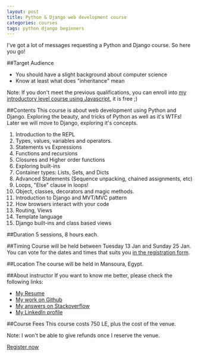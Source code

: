 ```yaml
---
layout: post
title: Python & Django web development course
categories: courses
tags: python django beginners
---
```

I've got a lot of messages requesting a Python and Django course. So here you go!

##Target Audience
- You should have a slight background about computer science
- Know at least what does "inheritance" mean

Note: If you don't meet the previous qualifications, you can enroll into [my introductory level course using Javascript](/courses/sicp-using-javascript-for-absolute-beginners.html), it is free ;)

##Contents
This course is about web development using Python and Django. Exploring the beauty, and tricks of Python as well as it's WTFs! Later we will move to Django, exploring it's concepts.

1. Introduction to the REPL
2. Types, values, variables and operators.
3. Statements vs Expressions
4. Functions and recursions
5. Closures and Higher order functions
6. Exploring built-ins
7. Container types: Lists, Sets, and Dicts
8. Advanced Statements (Sequence unpacking, chained assignments, etc)
9. Loops, "Else" clause in loops!
10. Object, classes, decorators and magic methods.
11. Introduction to Django and MVT/MVC pattern
12. How browsers interact with your code
13. Routing, Views
14. Template language
15. Django built-ins and class based views


##Duration
5 sessions, 8 hours each.

##Timing
Course will be held between Tuesday 13 Jan and Sunday 25 Jan. You can vote for the dates and times that suits you [in the registration form](https://docs.google.com/a/abdulradi.com/forms/d/1NUsQfWYxqfRPbUm08cQnK4OH_SeTpafwkNocNgFEfDI/viewform).

##Location
The course will be held in Mansoura, Egypt.

##About instructor
If you want to know me better, please check the following links:

- [My Resume](http://abdulradi.com/resume)
- [My work on Github](http://github.com/tabdulradi)
- [My answers on Stackoverflow](http://stackoverflow.com/users/234998/radian?tab=answers)
- [My LinkedIn profile](http://eg.linkedin.com/in/tamerradi/)

##Course Fees
This course costs 750 LE, plus the cost of the venue.

Note: I won't be able to give refunds once I reserve the venue.

[Register now](https://docs.google.com/a/abdulradi.com/forms/d/1NUsQfWYxqfRPbUm08cQnK4OH_SeTpafwkNocNgFEfDI/viewform)
